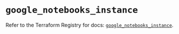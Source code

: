 # `google_notebooks_instance`

Refer to the Terraform Registry for docs: [`google_notebooks_instance`](https://registry.terraform.io/providers/hashicorp/google-beta/6.6.0/docs/resources/google_notebooks_instance).
